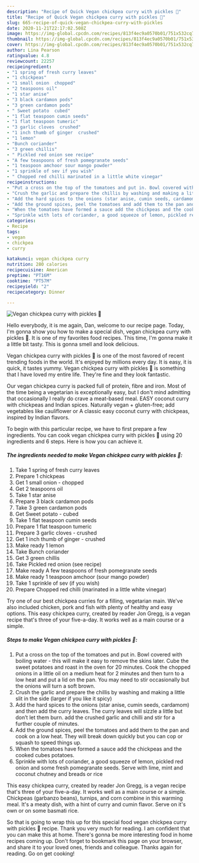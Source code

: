 ```yaml
---
description: "Recipe of Quick Vegan chickpea curry with pickles 🌱"
title: "Recipe of Quick Vegan chickpea curry with pickles 🌱"
slug: 665-recipe-of-quick-vegan-chickpea-curry-with-pickles
date: 2020-11-21T22:17:02.508Z
image: https://img-global.cpcdn.com/recipes/813f4ec9a0570b01/751x532cq70/vegan-chickpea-curry-with-pickles-🌱-recipe-main-photo.jpg
thumbnail: https://img-global.cpcdn.com/recipes/813f4ec9a0570b01/751x532cq70/vegan-chickpea-curry-with-pickles-🌱-recipe-main-photo.jpg
cover: https://img-global.cpcdn.com/recipes/813f4ec9a0570b01/751x532cq70/vegan-chickpea-curry-with-pickles-🌱-recipe-main-photo.jpg
author: Lina Pearson
ratingvalue: 4.8
reviewcount: 22257
recipeingredient:
- "1 spring of fresh curry leaves"
- "1 chickpeas"
- "1 small onion  chopped"
- "2 teaspoons oil"
- "1 star anise"
- "3 black cardamon pods"
- "3 green cardamon pods"
- " Sweet potato  cubed"
- "1 flat teaspoon cumin seeds"
- "1 flat teaspoon tumeric"
- "3 garlic cloves  crushed"
- "1 inch thumb of ginger  crushed"
- "1 lemon"
- "Bunch coriander"
- "3 green chillis"
- " Pickled red onion see recipe"
- "A few teaspoons of fresh pomegranate seeds"
- "1 teaspoon amchoor sour mango powder"
- "1 sprinkle of sev if you wish"
- " Chopped red chilli marinated in a little white vinegar"
recipeinstructions:
- "Put a cross on the top of the tomatoes and put in. Bowl covered with boiling water - this will make it easy to remove the skins later. Cube the sweet potatoes and roast in the oven for 20 minutes. Cook the chopped onions in a little oil on a medium heat for 2 minutes and then turn to a low heat and put a lid on the pan. You may need to stir occasionally but the onions will turn a soft brown."
- "Crush the garlic and prepare the chillis by washing and making a little slit in the side (larger if you like it spicy)"
- "Add the hard spices to the onions (star anise, cumin seeds, cardamom) and then add the curry leaves. The curry leaves will sizzle a little but don’t let them burn. add the crushed garlic and chilli and stir for a further couple of minutes."
- "Add the ground spices, peel the tomatoes and add them to the pan and cook on a low heat. They will break down quickly but you can cop or squash to speed things up."
- "When the tomatoes have formed a sauce add the chickpeas and the cooked cubes potatoes."
- "Sprinkle with lots of coriander, a good squeeze of lemon, pickled red onion and some fresh pomegranate seeds. Serve with lime, mint and coconut chutney and breads or rice"
categories:
- Recipe
tags:
- vegan
- chickpea
- curry

katakunci: vegan chickpea curry 
nutrition: 280 calories
recipecuisine: American
preptime: "PT16M"
cooktime: "PT57M"
recipeyield: "2"
recipecategory: Dinner

---
```



![Vegan chickpea curry with pickles 🌱](https://img-global.cpcdn.com/recipes/813f4ec9a0570b01/751x532cq70/vegan-chickpea-curry-with-pickles-🌱-recipe-main-photo.jpg)

Hello everybody, it is me again, Dan, welcome to our recipe page. Today, I'm gonna show you how to make a special dish, vegan chickpea curry with pickles 🌱. It is one of my favorites food recipes. This time, I'm gonna make it a little bit tasty. This is gonna smell and look delicious.

Vegan chickpea curry with pickles 🌱 is one of the most favored of recent trending foods in the world. It's enjoyed by millions every day. It is easy, it is quick, it tastes yummy. Vegan chickpea curry with pickles 🌱 is something that I have loved my entire life. They're fine and they look fantastic.

Our vegan chickpea curry is packed full of protein, fibre and iron. Most of the time being a vegetarian is exceptionally easy, but I don&#39;t mind admitting that occasionally I really do crave a meat-based meal. EASY coconut curry with chickpeas and Indian spices. Naturally vegan + gluten-free; add vegetables like cauliflower or A classic easy coconut curry with chickpeas, inspired by Indian flavors.


To begin with this particular recipe, we have to first prepare a few ingredients. You can cook vegan chickpea curry with pickles 🌱 using 20 ingredients and 6 steps. Here is how you can achieve it.

<!--inarticleads1-->

##### The ingredients needed to make Vegan chickpea curry with pickles 🌱:

1. Take 1 spring of fresh curry leaves
1. Prepare 1 chickpeas
1. Get 1 small onion - chopped
1. Get 2 teaspoons oil
1. Take 1 star anise
1. Prepare 3 black cardamon pods
1. Take 3 green cardamon pods
1. Get  Sweet potato - cubed
1. Take 1 flat teaspoon cumin seeds
1. Prepare 1 flat teaspoon tumeric
1. Prepare 3 garlic cloves - crushed
1. Get 1 inch thumb of ginger - crushed
1. Make ready 1 lemon
1. Take Bunch coriander
1. Get 3 green chillis
1. Take  Pickled red onion (see recipe)
1. Make ready A few teaspoons of fresh pomegranate seeds
1. Make ready 1 teaspoon amchoor (sour mango powder)
1. Take 1 sprinkle of sev (if you wish)
1. Prepare  Chopped red chilli (marinated in a little white vinegar)


Try one of our best chickpea curries for a filling, vegetarian main. We&#39;ve also included chicken, pork and fish with plenty of healthy and easy options. This easy chickpea curry, created by reader Jon Gregg, is a vegan recipe that&#39;s three of your five-a-day. It works well as a main course or a simple. 

<!--inarticleads2-->

##### Steps to make Vegan chickpea curry with pickles 🌱:

1. Put a cross on the top of the tomatoes and put in. Bowl covered with boiling water - this will make it easy to remove the skins later. Cube the sweet potatoes and roast in the oven for 20 minutes. Cook the chopped onions in a little oil on a medium heat for 2 minutes and then turn to a low heat and put a lid on the pan. You may need to stir occasionally but the onions will turn a soft brown.
1. Crush the garlic and prepare the chillis by washing and making a little slit in the side (larger if you like it spicy)
1. Add the hard spices to the onions (star anise, cumin seeds, cardamom) and then add the curry leaves. The curry leaves will sizzle a little but don’t let them burn. add the crushed garlic and chilli and stir for a further couple of minutes.
1. Add the ground spices, peel the tomatoes and add them to the pan and cook on a low heat. They will break down quickly but you can cop or squash to speed things up.
1. When the tomatoes have formed a sauce add the chickpeas and the cooked cubes potatoes.
1. Sprinkle with lots of coriander, a good squeeze of lemon, pickled red onion and some fresh pomegranate seeds. Serve with lime, mint and coconut chutney and breads or rice


This easy chickpea curry, created by reader Jon Gregg, is a vegan recipe that&#39;s three of your five-a-day. It works well as a main course or a simple. Chickpeas (garbanzo beans), turnips, and corn combine in this warming meal. It&#39;s a meaty dish, with a hint of curry and cumin flavor. Serve on it&#39;s own or on some basmati rice. 

So that is going to wrap this up for this special food vegan chickpea curry with pickles 🌱 recipe. Thank you very much for reading. I am confident that you can make this at home. There's gonna be more interesting food in home recipes coming up. Don't forget to bookmark this page on your browser, and share it to your loved ones, friends and colleague. Thanks again for reading. Go on get cooking!
